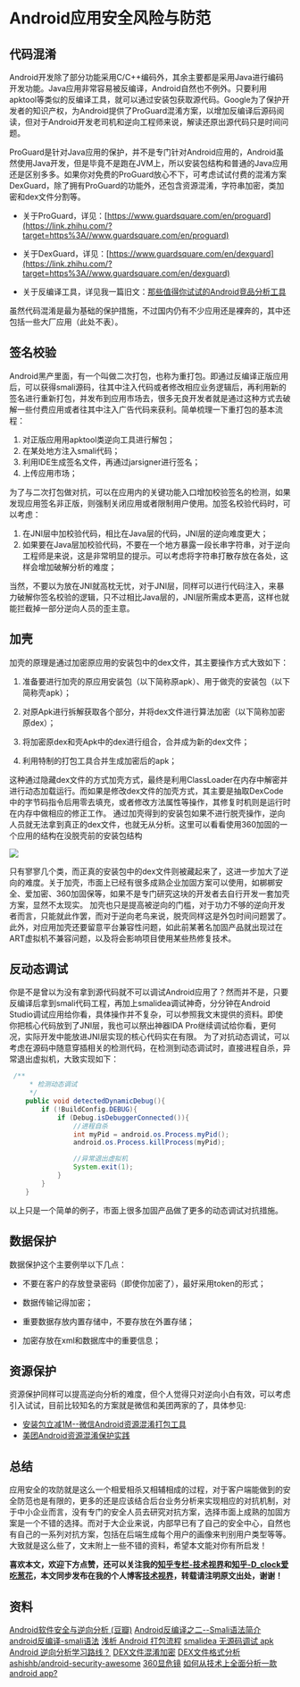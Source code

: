 Android应用安全风险与防范
===

## 代码混淆

Android开发除了部分功能采用C/C++编码外，其余主要都是采用Java进行编码开发功能。Java应用非常容易被反编译，Android自然也不例外。只要利用apktool等类似的反编译工具，就可以通过安装包获取源代码。Google为了保护开发者的知识产权，为Android提供了ProGuard混淆方案，以增加反编译后源码阅读，但对于Android开发老司机和逆向工程师来说，解读还原出源代码只是时间问题。

ProGuard是针对Java应用的保护，并不是专门针对Android应用的，Android虽然使用Java开发，但是毕竟不是跑在JVM上，所以安装包结构和普通的Java应用还是区别多多。如果你对免费的ProGuard放心不下，可考虑试试付费的混淆方案DexGuard，除了拥有ProGuard的功能外，还包含资源混淆，字符串加密，类加密和dex文件分割等。

*   关于ProGuard，详见：[https://www.guardsquare.com/en/proguard](https://link.zhihu.com/?target=https%3A//www.guardsquare.com/en/proguard)

*   关于DexGuard，详见：[https://www.guardsquare.com/en/dexguard](https://link.zhihu.com/?target=https%3A//www.guardsquare.com/en/dexguard)

*   关于反编译工具，详见我一篇旧文：[那些值得你试试的Android竞品分析工具](https://link.zhihu.com/?target=http%3A//blog.coderclock.com/2016/07/04/android/%25E9%2582%25A3%25E4%25BA%259B%25E5%2580%25BC%25E5%25BE%2597%25E4%25BD%25A0%25E8%25AF%2595%25E8%25AF%2595%25E7%259A%2584Android%25E7%25AB%259E%25E5%2593%2581%25E5%2588%2586%25E6%259E%2590%25E5%25B7%25A5%25E5%2585%25B7/)

虽然代码混淆是最为基础的保护措施，不过国内仍有不少应用还是裸奔的，其中还包括一些大厂应用（此处不表）。

## 签名校验

Android黑产里面，有一个叫做二次打包，也称为重打包。即通过反编译正版应用后，可以获得smali源码，往其中注入代码或者修改相应业务逻辑后，再利用新的签名进行重新打包，并发布到应用市场去，很多无良开发者就是通过这种方式去破解一些付费应用或者往其中注入广告代码来获利。简单梳理一下重打包的基本流程：

1.  对正版应用用apktool类逆向工具进行解包；
2.  在某处地方注入smali代码；
3.  利用IDE生成签名文件，再通过jarsigner进行签名；
4.  上传应用市场；

为了与二次打包做对抗，可以在应用内的关键功能入口增加校验签名的检测，如果发现应用签名非正版，则强制关闭应用或者限制用户使用。加签名校验代码时，可以考虑：

1.  在JNI层中加校验代码，相比在Java层的代码，JNI层的逆向难度更大；
2.  如果要在Java层加校验代码，不要在一个地方暴露一段长串字符串，对于逆向工程师是来说，这是非常明显的提示。可以考虑将字符串打散存放在各处，这样会增加破解分析的难度；

当然，不要以为放在JNI就高枕无忧，对于JNI层，同样可以进行代码注入，来暴力破解你签名校验的逻辑，只不过相比Java层的，JNI层所需成本更高，这样也就能拦截掉一部分逆向人员的歪主意。

## 加壳

加壳的原理是通过加密原应用的安装包中的dex文件，其主要操作方式大致如下：

1.  准备要进行加壳的原应用安装包（以下简称原apk）、用于做壳的安装包（以下简称壳apk）；
2.  对原Apk进行拆解获取各个部分，并将dex文件进行算法加密（以下简称加密原dex）；

3.  将加密原dex和壳Apk中的dex进行组合，合并成为新的dex文件；

4.  利用特制的打包工具合并生成加密后的apk；

这种通过隐藏dex文件的方式加壳方式，最终是利用ClassLoader在内存中解密并进行动态加载运行。而如果是修改dex文件的加壳方式，其主要是抽取DexCode中的字节码指令后用零去填充，或者修改方法属性等操作，其修复时机则是运行时在内存中做相应的修正工作。
通过加壳得到的安装包如果不进行脱壳操作，逆向人员就无法拿到真正的dex文件，也就无从分析。这里可以看看使用360加固的一个应用的结构在没脱壳前的安装包结构

![](https://pic2.zhimg.com/80/v2-3db0996ee58c1ebc1be5bacdef109219_hd.jpg)

只有寥寥几个类，而正真的安装包中的dex文件则被藏起来了，这进一步加大了逆向的难度。关于加壳，市面上已经有很多成熟企业加固方案可以使用，如梆梆安全、爱加密、360加固保等，如果不是专门研究这块的开发者去自行开发一套加壳方案，显然不太现实。
加壳也只是提高被逆向的门槛，对于功力不够的逆向开发者而言，只能就此作罢，而对于逆向老鸟来说，脱壳同样这是外包时间问题罢了。此外，对应用加壳还要留意平台兼容性问题，如此前某著名加固产品就出现过在ART虚拟机不兼容问题，以及将会影响项目使用某些热修复技术。

## 反动态调试

你是不是曾以为没有拿到源代码就不可以调试Android应用了？然而并不是，只要反编译后拿到smali代码工程，再加上smalidea调试神奇，分分钟在Android Studio调试应用给你看，具体操作并不复杂，可以参照我文末提供的资料。即使你把核心代码放到了JNI层，我也可以祭出神器IDA Pro继续调试给你看，更何况，实际开发中能放进JNI层实现的核心代码实在有限。
为了对抗动态调试，可以考虑在源码中随意穿插相关的检测代码，在检测到动态调试时，直接进程自杀，异常退出虚拟机，大致实现如下：

```java
 /**
     * 检测动态调试
     */
    public void detectedDynamicDebug(){
        if (!BuildConfig.DEBUG){
            if (Debug.isDebuggerConnected()){
                //进程自杀
                int myPid = android.os.Process.myPid();
                android.os.Process.killProcess(myPid);

                //异常退出虚拟机
                System.exit(1);
            }
        }
    }

```

以上只是一个简单的例子，市面上很多加固产品做了更多的动态调试对抗措施。

## 数据保护

数据保护这个主要例举以下几点：

*   不要在客户的存放登录密码（即使你加密了），最好采用token的形式；
*   数据传输记得加密；

*   重要数据存放内置存储中，不要存放在外置存储；

*   加密存放在xml和数据库中的重要信息；

## 资源保护

资源保护同样可以提高逆向分析的难度，但个人觉得只对逆向小白有效，可以考虑引入试试，目前比较知名的方案就是微信和美团两家的了，具体参见:

*   [安装包立减1M--微信Android资源混淆打包工具](https://link.zhihu.com/?target=https%3A//mp.weixin.qq.com/s/6YUJlGmhf1-Q-5KMvZ_8_Q)
*   [美团Android资源混淆保护实践](https://link.zhihu.com/?target=http%3A//tech.meituan.com/mt-android-resource-obfuscation.html)

## 总结

应用安全的攻防就是这么一个相爱相杀又相辅相成的过程，对于客户端能做到的安全防范也是有限的，更多的还是应该结合后台业务分析来实现相应的对抗机制，对于中小企业而言，没有专门的安全人员去研究对抗方案，选择市面上成熟的加固方案是一个不错的选择。而对于大企业来说，内部早已有了自己的安全中心，自然也有自己的一系列对抗方案，包括在后端生成每个用户的画像来判别用户类型等等。大致就是这么些了，文末附上一些不错的资料，希望本文能对你有所启发！

**喜欢本文，欢迎下方点赞，还可以关注我的[知乎专栏-技术视界](https://zhuanlan.zhihu.com/coderclock)和[知乎-D_clock爱吃葱花](https://www.zhihu.com/people/d_clock/)，本文同步发布在我的个人博客[技术视界](https://link.zhihu.com/?target=http%3A//blog.coderclock.com/)，转载请注明原文出处，谢谢！**

## 资料

[Android软件安全与逆向分析 (豆瓣)](https://link.zhihu.com/?target=https%3A//book.douban.com/subject/20556210/)
[Android反编译之二--Smali语法简介](https://link.zhihu.com/?target=http%3A//yeungeek.com/2015/08/23/Android%25E5%258F%258D%25E7%25BC%2596%25E8%25AF%2591%25E4%25B9%258B%25E4%25BA%258C-Smali%25E8%25AF%25AD%25E6%25B3%2595%25E7%25AE%2580%25E4%25BB%258B/index.html)
[android反编译-smali语法](https://link.zhihu.com/?target=http%3A//blog.isming.me/2015/01/14/android-decompile-smali/index.html)
[浅析 Android 打包流程](https://link.zhihu.com/?target=http%3A//mp.weixin.qq.com/s/RWUyV2R5H4EJuJdsZD9TTQ)
[smalidea 无源码调试 apk](https://link.zhihu.com/?target=https%3A//www.diycode.cc/topics/419)
[Android 逆向分析学习路线？](https://www.zhihu.com/question/25626303)
[DEX文件混淆加密](https://link.zhihu.com/?target=http%3A//gnaixx.cc/2017/02/06/20170206hidex-hack/index.html)
[DEX文件格式分析](https://link.zhihu.com/?target=http%3A//gnaixx.cc/2016/11/26/20161126dex-file/index.html)
[ashishb/android-security-awesome](https://link.zhihu.com/?target=https%3A//github.com/ashishb/android-security-awesome)
[360显危镜](https://link.zhihu.com/?target=http%3A//appscan.360.cn/)
[如何从技术上全面分析一款android app?](https://www.zhihu.com/question/39717451)
